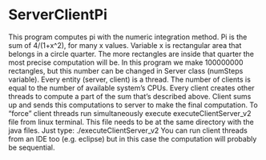 # ServerClientPi
This program computes pi with the numeric integration method. Pi is the sum of 4/(1+x^2), for many x values. Variable x is rectangular area that belongs in a circle quarter. The more rectangles are inside that quarter the most precise computation will be. In this program we make 100000000 rectangles, but this number can be changed in Server class (numSteps variable).
Every entity (server, client) is a thread. The number of clients is equal to the number of available system’s CPUs. Every client creates other threads to compute a part of the sum that’s described above. Client sums up and sends this computations to server to make the final computation. 
To “force” client threads run simultaneously execute executeClientServer_v2 file from linux terminal. This file needs to be at the same directory with the java files.
Just type: ./executeClientServer_v2
You can run client threads from an IDE too (e.g. eclipse) but in this case the computation will probably be sequential.

